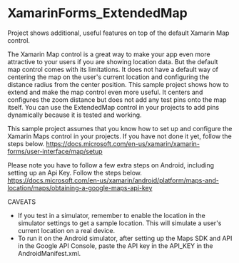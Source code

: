 # XamarinForms_ExtendedMap
Project shows additional, useful features on top of the default Xamarin Map control.

The Xamarin Map control is a great way to make your app even more attractive to your users if you are showing location data.  But the default map control comes with its limitations.  It does not have a default way of centering the map on the user's current location and configuring the distance radius from the center position.  This sample project shows how to extend and make the map control even more useful.  It centers and configures the zoom distance but does not add any test pins onto the map itself.  You can use the ExtendedMap control in your projects to add pins dynamically because it is tested and working.

This sample project assumes that you know how to set up and configure the Xamarin Maps control in your projects.  If you have not done it yet, follow the steps below.
https://docs.microsoft.com/en-us/xamarin/xamarin-forms/user-interface/map/setup

Please note you have to follow a few extra steps on Android, including setting up an Api Key.  Follow the steps below.
https://docs.microsoft.com/en-us/xamarin/android/platform/maps-and-location/maps/obtaining-a-google-maps-api-key

CAVEATS

- If you test in a simulator, remember to enable the location in the simulator settings to get a sample location.  This will simulate a user's current location on a real device.
- To run it on the Android simulator, after setting up the Maps SDK and API in the Google API Console, paste the API key in the API_KEY in the AndroidManifest.xml.
